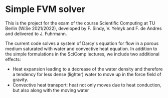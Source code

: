 # Simple FVM solver

This is the project for the exam of the course Scientific Computing at TU Berlin (WiSe 2021/2022), developed by F. Sindy, V. Yelnyk and F. de Andres and delivered to J. Fuhrmann.

The current code solves a system of Darcy's equation for flow in a porous medium saturated with water and convective heat equation. In addition to the simple formulations in the SciComp lectures, we include two additional effects: 

* Heat expansion leading to a decrease of the water density and therefore a tendency for less dense (lighter) water to move up in the force field of gravity. 
* Convective heat transport: heat not only moves due to heat conduction, but also along with the moving water
